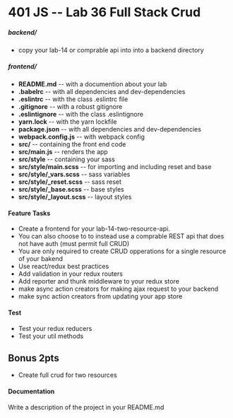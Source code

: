 401 JS --  Lab 36 Full Stack Crud
===


##### backend/
* copy your lab-14 or comprable api into into a backend directory
##### frontend/
* **README.md** -- with a documention about your lab
* **.babelrc** -- with all dependencies and dev-dependencies
* **.eslintrc** -- with the class .eslintrc file
* **.gitignore** -- with a robust gitignore
* **.eslintignore** -- with the class .eslintignore
* **yarn.lock** -- with the yarn lockfile
* **package.json** -- with all dependencies and dev-dependencies
* **webpack.config.js** -- with webpack config
* **src/** -- containing the front end code
* **src/main.js** -- renders the app
* **src/style** -- containing your sass
* **src/style/main.scss** -- for importing and including reset and base
* **src/style/_vars.scss** -- sass variables
* **src/style/_reset.scss** -- sass reset
* **src/style/_base.scss** -- base styles
* **src/style/_layout.scss** -- layout styles

#### Feature Tasks
* Create a frontend for your lab-14-two-resource-api.
 * You can also choose to to instead use a comprable REST api that does not have auth (must permit full CRUD)
* You are only required to create CRUD opperations for a single resource of your bakend
* Use react/redux best practices
* Add validation in your redux routers
* Add reporter and thunk middleware to your redux store
* make async action creators for making ajax request to your backend
* make sync action creators from updating your app store

#### Test
* Test your redux reducers
* Test your util methods

## Bonus 2pts
* Create full crud for two resources

####  Documentation  
Write a description of the project in your README.md
